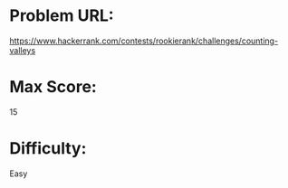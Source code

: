 # Problem URL:
https://www.hackerrank.com/contests/rookierank/challenges/counting-valleys

# Max Score:
15

# Difficulty:
Easy
